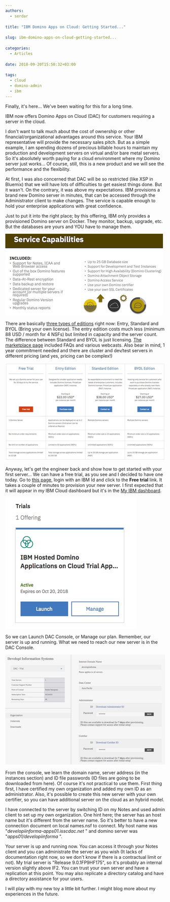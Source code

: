 ```yaml
---
authors:
  - serdar

title: "IBM Domino Apps on Cloud: Getting Started..."

slug: ibm-domino-apps-on-cloud-getting-started...

categories:
  - Articles

date: 2018-09-20T15:50:32+03:00

tags:
  - cloud
  - domino-admin
  - ibm
---
```


Finally, it's here... We've been waiting for this for a long time.

IBM now offers Domino Apps on Cloud (DAC) for customers requiring a server in the cloud.
<!-- more -->
I don't want to talk much about the cost of ownership or other financial/organizational advantages around this service. Your IBM representative will provide the necessary sales pitch. But as a simple example, I am spending dozens of precious billable hours to maintain my production and development servers on virtual and/or bare metal servers. So it's absolutely worth paying for a cloud environment where my Domino server just works... Of course, still, this is a new product and we will see the performance and the flexibility.

At first, I was also concerned that DAC will be so restricted (like XSP in Bluemix) that we will have lots of difficulties to get easiest things done. But it wasn't. On the contrary, it was above my expectations. IBM provisions a brand new Domino server in minutes, that can be accessed through the Administrator client to make changes. The service is capable enough to hold your enterprise applications with great confidence.

Just to put it into the right place; by this offering, IBM only provides a provisioned Domino server on Docker. They monitor, backup, upgrade, etc. But the databases are yours and YOU have to manage them.

![Image:IBM Domino Apps on Cloud: Getting Started...](../../images/imported/ibm-domino-apps-on-cloud-getting-started-M2.jpeg)

There are basically [three types of editions](https://www.ibm.com/us-en/marketplace/domino-applications-on-cloud/purchase) right now: Entry, Standard and BYOL (Bring your own license). The entry edition costs much less (minimum 88 USD / month for 4 NSFs) but limited in capacity and the server count. The difference between Standard and BYOL is just licensing. [The marketplace page](https://www.ibm.com/us-en/marketplace/domino-applications-on-cloud/) included FAQs and various webcasts. Also bear in mind, 1 year commitment needed and there are cluster and dev/test servers in different pricing (and yes, pricing can be complex!)

![Image:IBM Domino Apps on Cloud: Getting Started...](../../images/imported/ibm-domino-apps-on-cloud-getting-started-M3.jpeg)

Anyway, let's get the engineer back and show how to get started with your first server... We can have a free trial, as you see and I decided to have one today. Go to [this page](https://www.ibm.com/us-en/marketplace/domino-applications-on-cloud/purchase), login with an IBM Id and click to the **Free trial** link. It takes a couple of minutes to provision your new server. I first expected that it will appear in my IBM Cloud dashboard but it's in the [My IBM dashboard](https://myibm.ibm.com/dashboard/).

![Image:IBM Domino Apps on Cloud: Getting Started...](../../images/imported/ibm-domino-apps-on-cloud-getting-started-M4.jpeg)

So we can Launch DAC Console, or Manage our plan. Remember, our server is up and running. What we need to reach our new server is in the DAC Console.

![Image:IBM Domino Apps on Cloud: Getting Started...](../../images/imported/ibm-domino-apps-on-cloud-getting-started-M5.jpeg)

From the console, we learn the domain name, server address (in the instances section) and ID file passwords (ID files are going to be downloaded from here). Of course it's not practical to use them. First thing first, I have certified my own organization and added my own ID as an administrator. Also, it's possible to create this new server with your own certifier, so you can have additional server on the cloud as an hybrid model.

I have connected to the server by switching ID on my Notes and used admin client to set up my own organization. One hint here; the server has an host name but it's different from the server name. So it's better to have a new connection document on local names.nsf to connect. My host name was "*developiinforma-apps01.isscdac.net* " and domino server was "*apps01/developiinforma* ".

Your server is up and running now. You can access it through your Notes client and you can administrate the server as you wish (It lacks of documentation right now, so we don't know if there is a contractual limit or not). My trial server is "Release 9.0.1FP9HF175", so it's probably an internal version slightly above IF2. You can trust your own server and have a replication at this point. You may also replicate a directory catalog and have a directory assistance for your users.

I will play with my new toy a little bit further. I might blog more about my experiences in the future.
